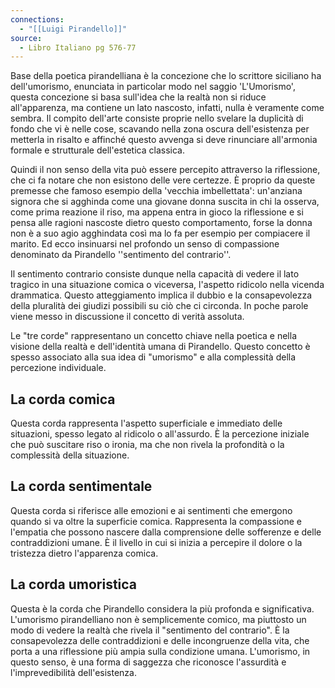 ```yaml
---
connections:
  - "[[Luigi Pirandello]]"
source:
  - Libro Italiano pg 576-77
---
```

Base della poetica pirandelliana è la concezione che lo scrittore siciliano ha dell'umorismo, enunciata in particolar modo nel saggio 'L'Umorismo', questa concezione si basa sull'idea che la realtà non si riduce all'apparenza, ma contiene un lato nascosto, infatti, nulla è veramente come sembra.
Il compito dell'arte consiste proprie nello svelare la duplicità di fondo che vi è nelle cose, scavando nella zona oscura dell'esistenza per metterla in risalto e affinché questo avvenga si deve rinunciare all'armonia formale e strutturale dell'estetica classica.

Quindi il non senso della vita può essere percepito attraverso la riflessione, che ci fa notare che non esistono delle vere certezze. È proprio da queste premesse che famoso esempio della 'vecchia imbellettata': un'anziana signora che si agghinda come una giovane donna suscita in chi la osserva, come prima reazione il riso, ma appena entra in gioco la riflessione e si pensa alle ragioni nascoste dietro questo comportamento, forse la donna non è a suo agio agghindata così ma lo fa per esempio per compiacere il marito. Ed ecco insinuarsi nel profondo un senso di compassione denominato da Pirandello ''sentimento del contrario''.

Il sentimento contrario consiste dunque nella capacità di vedere il lato tragico in una situazione comica o viceversa, l'aspetto ridicolo nella vicenda drammatica. Questo atteggiamento implica il dubbio e la consapevolezza della pluralità dei giudizi possibili su ciò che ci circonda. In poche parole viene messo in discussione il concetto di verità assoluta.

Le "tre corde" rappresentano un concetto chiave nella  poetica e nella  visione della realtà e dell'identità umana di Pirandello. Questo concetto è spesso associato alla sua idea di "umorismo" e alla complessità della percezione individuale.

## La corda comica

Questa corda rappresenta l'aspetto superficiale e immediato delle situazioni, spesso legato al ridicolo o all'assurdo. È la percezione iniziale che può suscitare riso o ironia, ma che non rivela la profondità o la complessità della situazione.

## La corda sentimentale

Questa corda si riferisce alle emozioni e ai sentimenti che emergono quando si va oltre la superficie comica. Rappresenta la compassione e l'empatia che possono nascere dalla comprensione delle sofferenze e delle contraddizioni umane. È il livello in cui si inizia a percepire il dolore o la tristezza dietro l'apparenza comica.

## La corda umoristica 

Questa è la corda che Pirandello considera la più profonda e significativa. L'umorismo pirandelliano non è semplicemente comico, ma piuttosto un modo di vedere la realtà che rivela il "sentimento del contrario". È la consapevolezza delle contraddizioni e delle incongruenze della vita, che porta a una riflessione più ampia sulla condizione umana. L'umorismo, in questo senso, è una forma di saggezza che riconosce l'assurdità e l'imprevedibilità dell'esistenza.
